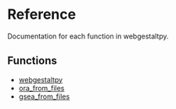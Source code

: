 # Reference
Documentation for each function in webgestaltpy.

## Functions

- [webgestaltpy](./webgestaltpy.md)
- [ora_from_files](./ora_from_files.md)
- [gsea_from_files](./gsea_from_files.md)
